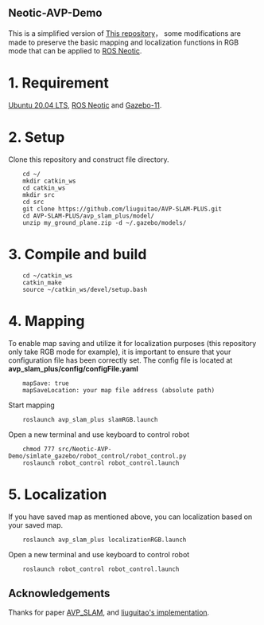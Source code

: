 ## Neotic-AVP-Demo
This is a simplified  version of  [This repository](https://github.com/liuguitao/AVP-SLAM-PLUS)， some modifications are made to preserve the basic mapping and localization functions in RGB mode that can be applied to [ROS Neotic](http://wiki.ros.org/noetic/Installation/Ubuntu).

# 1. Requirement
[Ubuntu 20.04 LTS](https://releases.ubuntu.com/focal/), [ROS Neotic](http://wiki.ros.org/noetic/Installation/Ubuntu) and [Gazebo-11](https://classic.gazebosim.org/tutorials?tut=install_ubuntu&cat=install).

# 2. Setup
Clone this repository and construct file directory.
```
    cd ~/
    mkdir catkin_ws
    cd catkin_ws
    mkdir src
    cd src
    git clone https://github.com/liuguitao/AVP-SLAM-PLUS.git
    cd AVP-SLAM-PLUS/avp_slam_plus/model/
    unzip my_ground_plane.zip -d ~/.gazebo/models/
```

# 3. Compile and build
```
    cd ~/catkin_ws
    catkin_make
    source ~/catkin_ws/devel/setup.bash
```

# 4. Mapping
To enable map saving and utilize it for localization purposes (this repository only take RGB mode for example), it is important to ensure that your configuration file has been correctly set. The config file is located at **avp_slam_plus/config/configFile.yaml**
```
    mapSave: true
    mapSaveLocation: your map file address (absolute path) 
```

Start mapping
```
    roslaunch avp_slam_plus slamRGB.launch
```
Open a new terminal and use keyboard to control robot
```
    chmod 777 src/Neotic-AVP-Demo/simlate_gazebo/robot_control/robot_control.py
    roslaunch robot_control robot_control.launch
```

# 5. Localization
If you have saved map as mentioned above, you can localization based on your saved map.
```
    roslaunch avp_slam_plus localizationRGB.launch
```
Open a new terminal and use keyboard to control robot
```
    roslaunch robot_control robot_control.launch
```

## Acknowledgements
Thanks for paper [AVP_SLAM](https://arxiv.org/abs/2007.01813), and [liuguitao's implementation](https://github.com/liuguitao/AVP-SLAM-PLUS).
